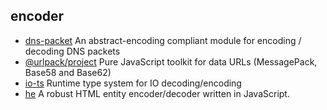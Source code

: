 ## encoder

- [dns-packet](https://github.com/mafintosh/dns-packet) An abstract-encoding compliant module for encoding / decoding DNS packets
- [@urlpack/project](https://github.com/daangn/urlpack) Pure JavaScript toolkit for data URLs (MessagePack, Base58 and Base62)
- [io-ts](https://github.com/gcanti/io-ts) Runtime type system for IO decoding/encoding
- [he](https://github.com/mathiasbynens/he) A robust HTML entity encoder/decoder written in JavaScript.